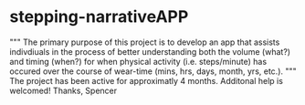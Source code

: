 # stepping-narrativeAPP

"""
The primary purpose of this project is to develop an app that assists indivdiuals in the process of better understanding
both the volume (what?) and timing (when?) for when physical activity (i.e. steps/minute) has occured over the course
of wear-time (mins, hrs, days, month, yrs, etc.). 
"""
The project has been active for approximatly 4 months. Additonal help is welcomed! 
Thanks, 
Spencer 
